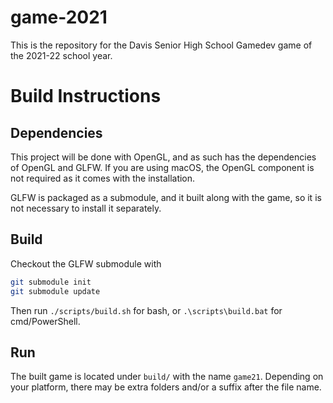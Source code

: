 # game-2021

This is the repository for the Davis Senior High School Gamedev game of the
2021-22 school year.

# Build Instructions

## Dependencies
This project will be done with OpenGL, and as such has the dependencies of OpenGL
and GLFW. If you are using macOS, the OpenGL component is not required as it
comes with the installation.

GLFW is packaged as a submodule, and it built along with the game, so it is not
necessary to install it separately.

## Build
Checkout the GLFW submodule with

```bash
git submodule init
git submodule update
```

Then run `./scripts/build.sh` for bash, or `.\scripts\build.bat` for cmd/PowerShell.

## Run
The built game is located under `build/` with the name `game21`. Depending on
your platform, there may be extra folders and/or a suffix after the file name.
